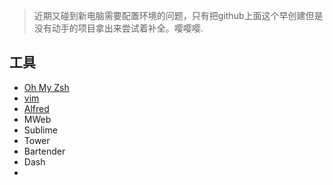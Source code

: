 > 近期又碰到新电脑需要配置环境的问题，只有把github上面这个早创建但是没有动手的项目拿出来尝试着补全。嘤嘤嘤.

## 工具
- [Oh My Zsh]()
- [vim]()
- [Alfred]()
- MWeb
- Sublime
- Tower
- Bartender
- Dash
- 


